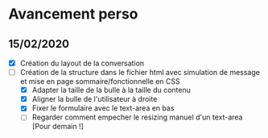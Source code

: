 # Avancement perso
## 15/02/2020
- [x] Création du layout de la conversation  
- [ ] Création de la structure dans le fichier html avec simulation de message et mise en page sommaire/fonctionnelle en CSS
    - [x] Adapter la taille de la bulle à la taille du contenu
    - [x] Aligner la bulle de l'utilisateur à droite 
    - [x] Fixer le formulaire avec le text-area en bas 
    - [ ] Regarder comment empecher le resizing manuel d'un text-area [Pour demain !]
